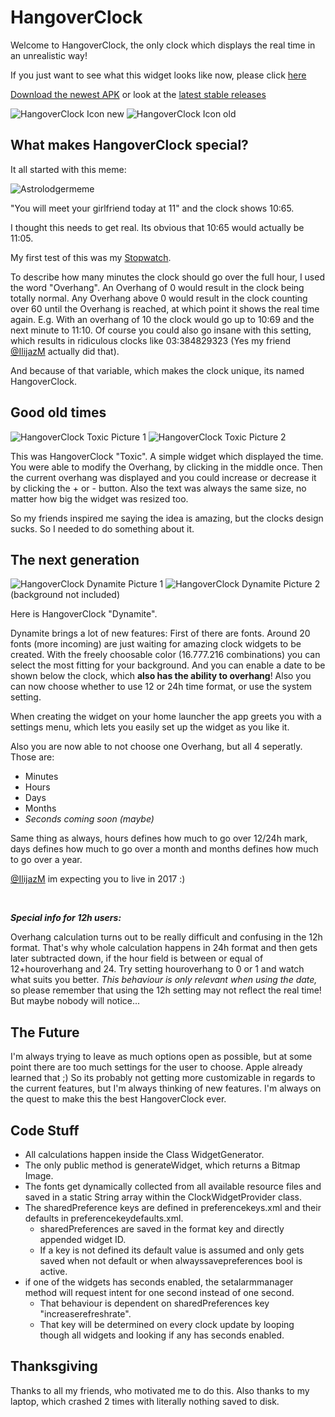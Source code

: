 # HangoverClock

Welcome to HangoverClock, the only clock which displays the real time in an unrealistic way!

If you just want to see what this widget looks like now, 
please click [here](https://github.com/programminghoch10/HangoverClock#the-next-generation)

[Download the newest APK](https://github.com/programminghoch10/HangoverClock/raw/master/app/release/app-release.apk)
or look at the
[latest stable releases](https://github.com/programminghoch10/HangoverClock/releases)

![HangoverClock Icon new](icon/clock.png)
![HangoverClock Icon old](app/src/main/res/drawable-v24/clock.png)

## What makes HangoverClock special?

It all started with this meme:

![Astrolodgermeme](pictures/astrolodgermeme.jpg)

"You will meet your girlfriend today at 11" and the clock shows 10:65.

I thought this needs to get real.
Its obvious that 10:65 would actually be 11:05.

My first test of this was my [Stopwatch](https://github.com/programminghoch10/Stopwatch).

To describe how many minutes the clock should go over the full hour, I used the word "Overhang". 
An Overhang of 0 would result in the clock being totally normal. 
Any Overhang above 0 would result in the clock counting over 60 until the Overhang is reached, at which point it shows the real time again. 
E.g. With an overhang of 10 the clock would go up to 10:69 and the next minute to 11:10.
Of course you could also go insane with this setting, which results in ridiculous clocks like 03:384829323 
(Yes my friend [@IlijazM](https://github.com/IlijazM) actually did that). 

And because of that variable, which makes the clock unique, its named HangoverClock.

## Good old times

![HangoverClock Toxic Picture 1](pictures/toxic1.png)
![HangoverClock Toxic Picture 2](pictures/toxic2.png)

This was HangoverClock "Toxic". A simple widget which displayed the time.
You were able to modify the Overhang, by clicking in the middle once. 
Then the current overhang was displayed and you could increase or decrease it by clicking the + or - button.
Also the text was always the same size, no matter how big the widget was resized too.

So my friends inspired me saying the idea is amazing, but the clocks design sucks. So I needed to do something about it.

## The next generation

![HangoverClock Dynamite Picture 1](pictures/dynamite1.jpg)
![HangoverClock Dynamite Picture 2](pictures/dynamite2.png)
(background not included)

Here is HangoverClock "Dynamite".

Dynamite brings a lot of new features: 
First of there are fonts. Around 20 fonts (more incoming) are just waiting for amazing clock widgets to be created.
With the freely choosable color (16.777.216 combinations) you can select the most fitting for your background.
And you can enable a date to be shown below the clock, which **also has the ability to overhang**!
Also you can now choose whether to use 12 or 24h time format, or use the system setting.

When creating the widget on your home launcher the app greets you with a settings menu, 
which lets you easily set up the widget as you like it.

Also you are now able to not choose one Overhang, but all 4 seperatly. Those are:
* Minutes
* Hours
* Days
* Months
* _Seconds coming soon (maybe)_

Same thing as always, 
hours defines how much to go over 12/24h mark, 
days defines how much to go over a month
and months defines how much to go over a year.

[@IlijazM](https://github.com/IlijazM) im expecting you to live in 2017 :)

&nbsp;

***Special info for 12h users:***

Overhang calculation turns out to be really difficult and confusing in the 12h format.
That's why whole calculation happens in 24h format and then gets later subtracted down,
if the hour field is between or equal of 12+houroverhang and 24.
Try setting houroverhang to 0 or 1 and watch what suits you better.
*This behaviour is only relevant when using the date,* 
so please remember that using the 12h setting may not reflect the real time!
But maybe nobody will notice...

## The Future

I'm always trying to leave as much options open as possible, but at some point there are too much settings for the user to choose.
Apple already learned that ;) So its probably not getting more customizable in regards to the current features,
but I'm always thinking of new features.
I'm always on the quest to make this the best HangoverClock ever.

## Code Stuff

* All calculations happen inside the Class WidgetGenerator. 
* The only public method is generateWidget, which returns a Bitmap Image.
* The fonts get dynamically collected from all available resource files 
    and saved in a static String array within the ClockWidgetProvider class.
* The sharedPreference keys are defined in preferencekeys.xml and their defaults in preferencekeydefaults.xml.
  * sharedPreferences are saved in the format key and directly appended widget ID.
  * If a key is not defined its default value is assumed and only gets saved when not default or when alwayssavepreferences bool is active.
* if one of the widgets has seconds enabled, the setalarmmanager method will request intent for one second instead of one second.
  * That behaviour is dependent on sharedPreferences key "increaserefreshrate".
  * That key will be determined on every clock update by looping though all widgets and looking if any has seconds enabled.

## Thanksgiving

Thanks to all my friends, who motivated me to do this.
Also thanks to my laptop, which crashed 2 times with literally nothing saved to disk.
